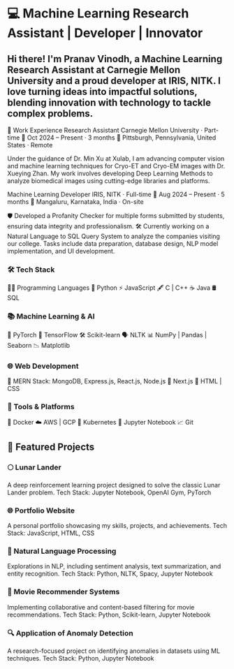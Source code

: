 # 💻 Machine Learning Research Assistant | Developer | Innovator
## Hi there! I'm Pranav Vinodh, a Machine Learning Research Assistant at Carnegie Mellon University and a proud developer at IRIS, NITK. I love turning ideas into impactful solutions, blending innovation with technology to tackle complex problems.

🏢 Work Experience
Research Assistant
Carnegie Mellon University · Part-time
📅 Oct 2024 – Present · 3 months
📍 Pittsburgh, Pennsylvania, United States · Remote

Under the guidance of Dr. Min Xu at Xulab, I am advancing computer vision and machine learning techniques for Cryo-ET and Cryo-EM images with Dr. Xueying Zhan. My work involves developing Deep Learning Methods to analyze biomedical images using cutting-edge libraries and platforms.

Machine Learning Developer
IRIS, NITK · Full-time
📅 Aug 2024 – Present · 5 months
📍 Mangaluru, Karnataka, India · On-site

🛡️ Developed a Profanity Checker for multiple forms submitted by students, ensuring data integrity and professionalism.
🛠️ Currently working on a Natural Language to SQL Query System to analyze the companies visiting our college.
  Tasks include data preparation, database design, NLP model implementation, and UI development.

### 🛠️ Tech Stack
👩‍💻 Programming Languages
🐍 Python
⚡ JavaScript
🖋️ C | C++
☕ Java
🛢️ SQL

### 📚 Machine Learning & AI
🤖 PyTorch
🌊 TensorFlow
🛠️ Scikit-learn
🗣️ NLTK
📊 NumPy | Pandas | Seaborn
📉 Matplotlib

### 🌐 Web Development
🌟 MERN Stack: MongoDB, Express.js, React.js, Node.js
🔀 Next.js
🎨 HTML | CSS

### 🚀 Tools & Platforms
🐳 Docker
☁️ AWS | GCP
🔧 Kubernetes
📝 Jupyter Notebook
📈 Git

## 🚀 Featured Projects
### 🌕 Lunar Lander
A deep reinforcement learning project designed to solve the classic Lunar Lander problem.
Tech Stack: Jupyter Notebook, OpenAI Gym, PyTorch

### 🌐 Portfolio Website
A personal portfolio showcasing my skills, projects, and achievements.
Tech Stack: JavaScript, HTML, CSS

### 📜 Natural Language Processing
Explorations in NLP, including sentiment analysis, text summarization, and entity recognition.
Tech Stack: Python, NLTK, Spacy, Jupyter Notebook

### 🎥 Movie Recommender Systems
Implementing collaborative and content-based filtering for movie recommendations.
Tech Stack: Python, Scikit-learn, Jupyter Notebook

### 🔍 Application of Anomaly Detection
A research-focused project on identifying anomalies in datasets using ML techniques.
Tech Stack: Python, Jupyter Notebook
